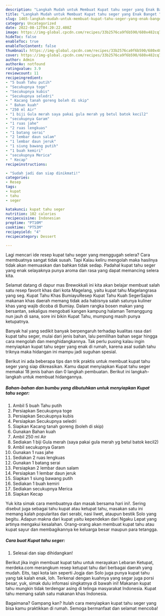 ```yaml
---
description: "Langkah Mudah untuk Membuat Kupat tahu seger yang Enak Banget "
title: "Langkah Mudah untuk Membuat Kupat tahu seger yang Enak Banget "
slug: 1465-langkah-mudah-untuk-membuat-kupat-tahu-seger-yang-enak-banget
category: Uncategorized
date: 2022-08-12T04:20:22.408Z
image: https://img-global.cpcdn.com/recipes/33b2576ca9f6b590/680x482cq70/kupat-tahu-seger-foto-resep-utama.jpg
hideToc: false
enableToc: true
enableTocContent: false
thumbnail: https://img-global.cpcdn.com/recipes/33b2576ca9f6b590/680x482cq70/kupat-tahu-seger-foto-resep-utama.jpg
cover: https://img-global.cpcdn.com/recipes/33b2576ca9f6b590/680x482cq70/kupat-tahu-seger-foto-resep-utama.jpg
author: Admin
authorAv: notfound
ratingvalue: 3.9
reviewcount: 11
recipeingredient:
- "5 buah Tahu putih"
- "Secukupnya toge"
- "Secukupnya kubis"
- "Secukupnya seledri"
- " Kacang tanah goreng boleh di skip"
- " Bahan kuah"
- "250 ml Air"
- "1 biji Gula merah saya pakai gula merah yg betul batok kecil2"
- "secukupnya Garam"
- "1 ruas jahe"
- "2 ruas lengkuas"
- "1 batang serai"
- "2 lembar daun salam"
- "1 lembar daun jeruk"
- "1 siung bawang putih"
- "1 buah kemiri"
- "secukupnya Merica"
- " Kecap"
recipeinstructions:

- "Sudah jadi dan siap dinikmati!"
categories:
- Resep
tags:
- kupat
- tahu
- seger

katakunci: kupat tahu seger 
nutrition: 102 calories
recipecuisine: Indonesian
preptime: "PT10M"
cooktime: "PT53M"
recipeyield: "4"
recipecategory: Dessert

---
```



Lagi mencari ide resep kupat tahu seger yang menggugah selera? Cara membuatnya sangat tidak susah. Tapi Kalau keliru mengolah maka hasilnya tidak akan memuaskan dan bahkan tidak sedap. Padahal kupat tahu seger yang enak selayaknya punya aroma dan rasa yang dapat memancing selera kita.


Selamat datang di dapur mas Brewokkali ini kita akan belajar membuat salah satu resep favorit khas dari kota Magelang, yaitu kupat tahu Magelangrasa yang seg. Kupat Tahu Khas BumiayuResep Kupat Tahu Kuah SegerSajian makanan khas daerah memang tidak ada habisnya salah satunya kuliner khas yang wajib dicoba di Bumiay. Dalam rangka bosen makan yang bersantan, sekaligus mengobati kangen kampung halaman Temanggung nun jauh di sana, sore ini bikin Kupat Tahu, mumpung masih punya ketupatnya.

Banyak hal yang sedikit banyak berpengaruh terhadap kualitas rasa dari kupat tahu seger, mulai dari jenis bahan, lalu pemilihan bahan segar hingga cara mengolah dan menghidangkannya. Tak perlu pusing kalau ingin menyiapkan kupat tahu seger yang enak di rumah, karena asal sudah tahu triknya maka hidangan ini mampu jadi suguhan spesial.


Berikut ini ada beberapa tips dan trik praktis untuk membuat kupat tahu seger yang siap dikreasikan. Kamu dapat menyiapkan Kupat tahu seger memakai 18 jenis bahan dan 0 langkah pembuatan. Berikut ini langkah-langkah untuk membuat hidangannya.

<!--inarticleads1-->

##### Bahan-bahan dan bumbu yang dibutuhkan untuk menyiapkan Kupat tahu seger:

1. Ambil 5 buah Tahu putih
1. Persiapkan Secukupnya toge
1. Persiapkan Secukupnya kubis
1. Persiapkan Secukupnya seledri
1. Siapkan  Kacang tanah goreng (boleh di skip)
1. Gunakan  Bahan kuah
1. Ambil 250 ml Air
1. Sediakan 1 biji Gula merah (saya pakai gula merah yg betul batok kecil2)
1. Ambil secukupnya Garam
1. Gunakan 1 ruas jahe
1. Sediakan 2 ruas lengkuas
1. Gunakan 1 batang serai
1. Persiapkan 2 lembar daun salam
1. Persiapkan 1 lembar daun jeruk
1. Siapkan 1 siung bawang putih
1. Sediakan 1 buah kemiri
1. Sediakan secukupnya Merica
1. Siapkan  Kecap


Yuk kita simak cara membuatnya dan masak bersama hari ini!. Sering disebut juga sebagai tahu kupat atau ketupat tahu, masakan satu ini memang kalah popularitas dari serabi, nasi liwet, ataupun bestik Solo yang begitu. Adapun makna dari kupat yaitu kependekan dari Ngaku Lepat yang artinya mengakui kesalahan. Orang-orang akan membuat kupat tahu atau kupat sayur dan membagikannya ke keluarga besar maupun para tetangga. 

<!--inarticleads2-->

##### Cara buat Kupat tahu seger:


1. Selesai dan siap dihidangkan!

Berikut jika ingin membuat kupat tahu untuk merayakan Lebaran Ketupat, merdeka.com merangkum resep ketupat tahu dari berbagai daerah yang mudah. Eits, tapi kota lain seperti Jogja dan Solo juga punya kupat tahu yang tak kalah enak, loh. Terkenal dengan kuahnya yang segar juga porsi besar, yuk, simak dulu infomasi singkatnya di bawah ini! Makanan kupat tahu mungkin tidak terdengar asing di telinga masyarakat Indonesia. Kupat tahu memang salah satu makanan khas Indonesia. 

Bagaimana? Gampang kan? Itulah cara menyiapkan kupat tahu seger yang bisa kamu praktikkan di rumah. Semoga bermanfaat dan selamat mencoba!

